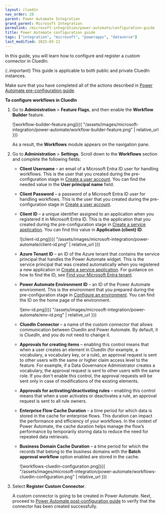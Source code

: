 ```yaml
---
layout: cluedin
nav_order: 20
parent: Power Automate Integration
grand_parent: Microsoft Integration
permalink: /microsoft-integration/power-automate/configuration-guide
title: Power Automate configuration guide
tags: ["integration", "microsoft", "powerapps", "dataverse"]
last_modified: 2025-03-13
---
```


In this guide, you will learn how to configure and register a custom connector in CluedIn.

{:.important}
This guide is applicable to both public and private CluedIn instances.

Make sure that you have completed all of the actions described in [Power Automate pre-configuration guide](/microsoft-integration/power-automate/pre-configuration-guide).

**To configure workflows in CluedIn**

1. Go to **Administration** > **Feature Flags**, and then enable the **Workflow Builder** feature.

    ![workflow-builder-feature.png]({{ "/assets/images/microsoft-integration/power-automate/workflow-builder-feature.png" | relative_url }})

    As a result, the **Workflows** module appears on the navigation pane.

1. Go to **Administration** > **Settings**. Scroll down to the **Workflows** section and complete the following fields:

    - **Client Username** – an email of a Microsoft Entra ID user for handling workflows. This is the user that you created during the pre-configuration stage in [Create a user account](/microsoft-integration/power-automate/pre-configuration-guide#create-a-user-account). You can find the needed value in the **User principal name** field.

    - **Client Password** – a password of a Microsoft Entra ID user for handling workflows. This is the user that you created during the pre-configuration stage in [Create a user account](/microsoft-integration/power-automate/pre-configuration-guide#create-a-user-account).

    - **Client ID** – a unique identifier assigned to an application when you registered it in Microsoft Entra ID. This is the application that you created during the pre-configuration stage in [Create a service application](/microsoft-integration/power-automate/pre-configuration-guide#create-a-service-application). You can find this value in **Application (client) ID**.

        ![client-id.png]({{ "/assets/images/microsoft-integration/power-automate/client-id.png" | relative_url }})

    - **Azure Tenant ID** – an ID of the Azure tenant that contains the service principal that handles the Power Automate widget. This is the service principal that was created automatically when you registered a new application in [Create a service application](/microsoft-integration/power-automate/pre-configuration-guide#create-a-service-application). For guidance on how to find the ID, see [Find your Microsoft Entra tenant](https://learn.microsoft.com/en-us/azure/azure-portal/get-subscription-tenant-id#find-your-microsoft-entra-tenant).

    - **Power Automate Environment ID** – an ID of the Power Automate environment. This is the environment that you prepared during the pre-configuration stage in [Configure an environment](/microsoft-integration/power-automate/pre-configuration-guide#configure-an-environment). You can find the ID on the home page of the environment.

        ![env-id.png]({{ "/assets/images/microsoft-integration/power-automate/env-id.png" | relative_url }})

    - **CluedIn Connector** – a name of the custom connector that allows communication between CluedIn and Power Automate. By default, it is _CluedIn_, and you do not need to change it.

    - **Approvals for creating items** – enabling this control means that when a user creates an element in CluedIn (for example, a vocabulary, a vocabulary key, or a rule), an approval request is sent to other users with the same or higher claim access level to the feature. For example, if a Data Governance Administrator creates a vocabulary, the approval request is sent to other users with the same role. If you don't enable this control, the approval requests will be sent only in case of modifications of the existing elements.

    - **Approvals for activating/deactivating rules** – enabling this control means that when a user activates or deactivates a rule, an approval request is sent to all rule owners.

    - **Enterprise Flow Cache Duration** – a time period for which data is stored in the cache for enterprise flows. This duration can impact the performance and efficiency of your workflows. In the context of Power Automate, the cache duration helps manage the flow’s performance by temporarily storing data to reduce the need for repeated data retrievals.

    - **Business Domain Cache Duration** – a time period for which the records that belong to the business domains with the **Batch approval workflow** option enabled are stored in the cache.

        ![workflows-cluedin-configuration.png]({{ "/assets/images/microsoft-integration/power-automate/workflows-cluedin-configuration.png" | relative_url }})

1. Select **Register Custom Connector**.

    A custom connector is going to be created in Power Automate. Next, proceed to [Power Automate post-configuration guide](/microsoft-integration/power-automate/post-configuration-guide) to verify that the connector has been created successfully. 